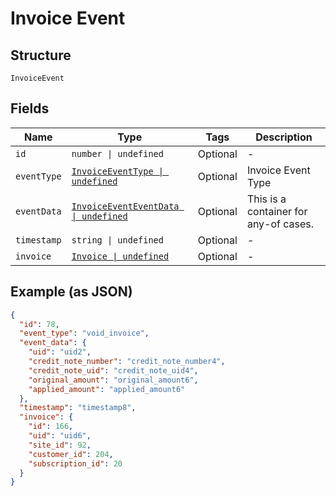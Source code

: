 
# Invoice Event

## Structure

`InvoiceEvent`

## Fields

| Name | Type | Tags | Description |
|  --- | --- | --- | --- |
| `id` | `number \| undefined` | Optional | - |
| `eventType` | [`InvoiceEventType \| undefined`](../../doc/models/invoice-event-type.md) | Optional | Invoice Event Type |
| `eventData` | [`InvoiceEventEventData \| undefined`](../../doc/models/containers/invoice-event-event-data.md) | Optional | This is a container for any-of cases. |
| `timestamp` | `string \| undefined` | Optional | - |
| `invoice` | [`Invoice \| undefined`](../../doc/models/invoice.md) | Optional | - |

## Example (as JSON)

```json
{
  "id": 78,
  "event_type": "void_invoice",
  "event_data": {
    "uid": "uid2",
    "credit_note_number": "credit_note_number4",
    "credit_note_uid": "credit_note_uid4",
    "original_amount": "original_amount6",
    "applied_amount": "applied_amount6"
  },
  "timestamp": "timestamp8",
  "invoice": {
    "id": 166,
    "uid": "uid6",
    "site_id": 92,
    "customer_id": 204,
    "subscription_id": 20
  }
}
```

